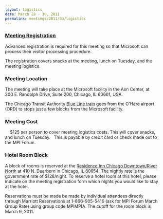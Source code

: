 ```yaml
---
layout: logistics
date: March 28 - 30, 2011
permalink: meetings/2011/03/logistics
---
```


### [Meeting Registration](https://www.ornl.gov/ccsd_registrations/nccs_mpi_forums/)

Advanced registration is required for this meeting so that Microsoft can process their visitor processing procedure.

The registration covers snacks at the meeting, lunch on Tuesday, and the meeting logistics.

### Meeting Location

The meeting will take place at the Microsoft facility in the Aon Center, at 200 E. Randolph Drive, Suite 200, Chicago, IL 60601, USA.

The Chicago Transit Authority [Blue Line train](http://www.transitchicago.com/riding_cta/systemguide/blueline.aspx) goes from the O'Hare airport (ORD) to stops just a few blocks from the Microsoft facility.

### Meeting Cost

    $125 per person to cover meeting logistics costs. This will cover snacks, and lunch on Tuesday.   This is payable by credit card or check made out to the MPI Forum.

### Hotel Room Block

A block of rooms is reserved at the [Residence Inn Chicago Downtown/River North](
http://www.marriott.com/hotels/travel/CHIRN?groupCode=MPIMPIA&app=resvlink&fromDate=3/28/11&toDate=3/30/11) at 410 N. Dearborn in Chicago, IL 60654\. The nightly rate is the government rate of $128/night. To reserve a hotel room at this hotel, please indicate on the meeting registration form which nights you would like to stay at the hotel.

Reservations must be made be made by individual attendees directly through Marriott Reservations at 1-866-905-5416 (ask for MPI Forum March Group Rate) using group code MPIMPIA. The cutoff for the room block is March 9, 2011.